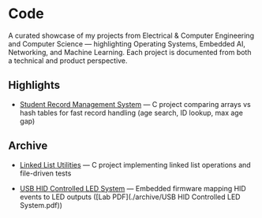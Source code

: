 # Code
A curated showcase of my projects from Electrical &amp; Computer Engineering and Computer Science — highlighting Operating Systems, Embedded AI, Networking, and Machine Learning. Each project is documented from both a technical and product perspective.

## Highlights
- [Student Record Management System](./highlights/student-record-management) — C project comparing arrays vs hash tables for fast record handling (age search, ID lookup, max age gap)

## Archive
- [Linked List Utilities](./archive/linked-list-utilities) — C project implementing linked list operations and file-driven tests

- [USB HID Controlled LED System](./archive/usb-hid-leds) — Embedded firmware mapping HID events to LED outputs ([Lab PDF](./archive/USB HID Controlled LED System.pdf))

